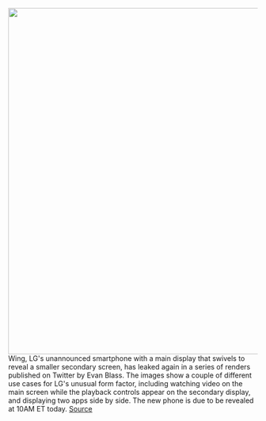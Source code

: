<img src='https://cdn.vox-cdn.com/thumbor/D9m08AeQEYLVyED0nnQG0kri00w=/0x0:744x496/1200x800/filters:focal(214x186:332x304)/cdn.vox-cdn.com/uploads/chorus_image/image/67402080/Eh3mFwlWsAAOWZn.0.jpg' width='700px' /><br/>
Wing, LG's unannounced smartphone with a main display that swivels to reveal a smaller secondary screen, has leaked again in a series of renders published on Twitter by Evan Blass. The images show a couple of different use cases for LG's unusual form factor, including watching video on the main screen while the playback controls appear on the secondary display, and displaying two apps side by side. The new phone is due to be revealed at 10AM ET today.
<a href='https://www.theverge.com/2020/9/14/21435945/lg-wing-multi-dual-screen-swivel-features-specs-developer-documentation'> Source <a/>